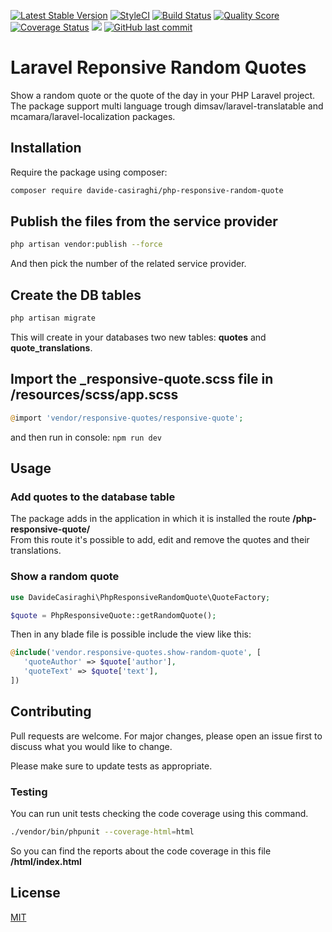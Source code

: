 [![Latest Stable Version](https://img.shields.io/packagist/v/davide-casiraghi/php-responsive-random-quote.svg?style=flat-square)](https://packagist.org/packages/davide-casiraghi/php-responsive-random-quote)
[![StyleCI](https://styleci.io/repos/173717359/shield?style=flat-square)](https://styleci.io/repos/173717359)
<a href="https://travis-ci.org/davide-casiraghi/php-responsive-random-quote"><img src="https://travis-ci.org/davide-casiraghi/php-responsive-random-quote.svg" alt="Build Status"></a>
[![Quality Score](https://img.shields.io/scrutinizer/g/davide-casiraghi/php-responsive-random-quote.svg?style=flat-square)](https://scrutinizer-ci.com/g/davide-casiraghi/php-responsive-random-quote)
[![Coverage Status](https://scrutinizer-ci.com/g/davide-casiraghi/php-responsive-random-quote/badges/coverage.png?b=master)](https://scrutinizer-ci.com/g/davide-casiraghi/php-responsive-random-quote/)
<a href="https://codeclimate.com/github/davide-casiraghi/php-responsive-random-quote/maintainability"><img src="https://api.codeclimate.com/v1/badges/4edf745f2b64f7f0a53c/maintainability" /></a>
[![GitHub last commit](https://img.shields.io/github/last-commit/davide-casiraghi/php-responsive-random-quote.svg)](https://github.com/davide-casiraghi/php-responsive-random-quote) 

# Laravel Reponsive Random Quotes

Show a random quote or the quote of the day in your PHP Laravel project.  
The package support multi language trough dimsav/laravel-translatable and mcamara/laravel-localization packages.

## Installation

Require the package using composer:

```bash
composer require davide-casiraghi/php-responsive-random-quote
```

## Publish the files from the service provider
```bash
php artisan vendor:publish --force
```
And then pick the number of the related service provider.

## Create the DB tables
```bash
php artisan migrate
```
This will create in your databases two new tables: **quotes** and **quote_translations**.  

## Import the _responsive-quote.scss file in /resources/scss/app.scss
```php
@import 'vendor/responsive-quotes/responsive-quote';   
```

and then run in console:
```npm run dev```   

## Usage

### Add quotes to the database table

The package adds in the application in which it is installed the route **/php-responsive-quote/**  
From this route it's possible to add, edit and remove the quotes and their translations.

### Show a random quote

```php
use DavideCasiraghi\PhpResponsiveRandomQuote\QuoteFactory;

$quote = PhpResponsiveQuote::getRandomQuote();

```
Then in any blade file is possible include the view like this:
```php
@include('vendor.responsive-quotes.show-random-quote', [
   'quoteAuthor' => $quote['author'],
   'quoteText' => $quote['text'],
])
```


## Contributing
Pull requests are welcome. For major changes, please open an issue first to discuss what you would like to change.

Please make sure to update tests as appropriate.

### Testing

You can run unit tests checking the code coverage using this command.
``` bash
./vendor/bin/phpunit --coverage-html=html
```
So you can find the reports about the code coverage in this file **/html/index.html**

## License
[MIT](./LICENSE.md)
